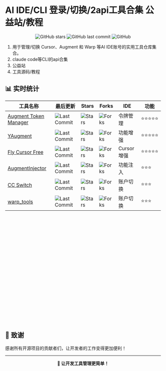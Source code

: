 # AI IDE/CLI 登录/切换/2api工具合集 公益站/教程

<div align="center">

![GitHub stars](https://img.shields.io/badge/收录项目-5个-blue?style=for-the-badge)
![GitHub last commit](https://img.shields.io/github/last-commit/kikikk/cursor_aug_warp_login_switcher?style=for-the-badge)
![GitHub](https://img.shields.io/github/license/kikikk/cursor_aug_warp_login_switcher?style=for-the-badge)

</div>

1. 用于管理/切换 Cursor、Augment 和 Warp 等AI IDE账号的实用工具仓库集合。
2. claude code等CLI的api合集
3. 公益站
4. 工具源码/教程

## 📊 实时统计

| 工具名称 | 最后更新 | Stars | Forks |   IDE   | 功能 |
|---------|---------|-------|-------|---------|---------|
| [Augment Token Manager](https://github.com/zhaochengcube/augment-token-mng) | ![Last Commit](https://img.shields.io/github/last-commit/zhaochengcube/augment-token-mng?style=flat-square) | ![Stars](https://img.shields.io/github/stars/zhaochengcube/augment-token-mng?style=flat-square) | ![Forks](https://img.shields.io/github/forks/zhaochengcube/augment-token-mng?style=flat-square) | 令牌管理 | ⭐⭐⭐⭐⭐ |
| [YAugment](https://github.com/YanCchen/YAugment) | ![Last Commit](https://img.shields.io/github/last-commit/YanCchen/YAugment?style=flat-square) | ![Stars](https://img.shields.io/github/stars/YanCchen/YAugment?style=flat-square) | ![Forks](https://img.shields.io/github/forks/YanCchen/YAugment?style=flat-square) | 功能增强 | ⭐⭐⭐⭐⭐ |
| [Fly Cursor Free](https://github.com/liqiang-xxfy/fly-cursor-free) | ![Last Commit](https://img.shields.io/github/last-commit/liqiang-xxfy/fly-cursor-free?style=flat-square) | ![Stars](https://img.shields.io/github/stars/liqiang-xxfy/fly-cursor-free?style=flat-square) | ![Forks](https://img.shields.io/github/forks/liqiang-xxfy/fly-cursor-free?style=flat-square) | Cursor增强 | ⭐⭐⭐⭐⭐ |
| [AugmentInjector](https://github.com/llpplplp/AugmentInjector) | ![Last Commit](https://img.shields.io/github/last-commit/llpplplp/AugmentInjector?style=flat-square&color=lightgrey) | ![Stars](https://img.shields.io/github/stars/llpplplp/AugmentInjector?style=flat-square&color=lightgrey) | ![Forks](https://img.shields.io/github/forks/llpplplp/AugmentInjector?style=flat-square&color=lightgrey) | 功能注入 | ⭐⭐⭐ |
| [CC Switch](https://github.com/farion1231/cc-switch) | ![Last Commit](https://img.shields.io/github/last-commit/farion1231/cc-switch?style=flat-square&color=lightgrey) | ![Stars](https://img.shields.io/github/stars/farion1231/cc-switch?style=flat-square&color=lightgrey) | ![Forks](https://img.shields.io/github/forks/farion1231/cc-switch?style=flat-square&color=lightgrey) | 账户切换 | ⭐⭐⭐ |
| [warp_tools](https://github.com/gacjie/warp_tools) | ![Last Commit](https://img.shields.io/github/last-commit/gacjie/warp_tools?style=flat-square&color=lightgrey) | ![Stars](https://img.shields.io/github/stars/gacjie/warp_tools?style=flat-square&color=lightgrey) | ![Forks](https://img.shields.io/github/forks/gacjie/warp_tools?style=flat-square&color=lightgrey) | 账户切换 | ⭐⭐⭐ |

<br><br><br><br><br><br><br><br><br><br><br><br><br><br><br><br><br><br><br><br>

## 🙏 致谢

感谢所有开源项目的贡献者们，让开发者的工作变得更加便利！

---

<div align="center">
  <strong>🚀 让开发工具管理更简单！</strong>
</div>

